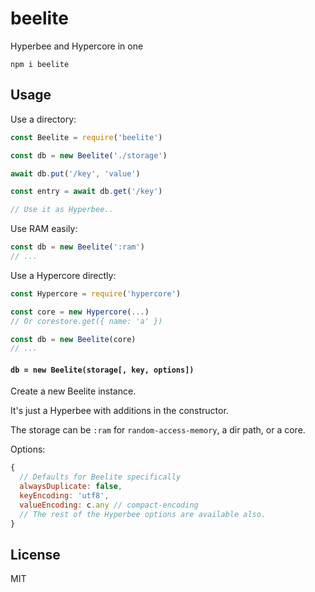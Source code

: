 # beelite

Hyperbee and Hypercore in one

```
npm i beelite
```

## Usage

Use a directory:

```js
const Beelite = require('beelite')

const db = new Beelite('./storage')

await db.put('/key', 'value')

const entry = await db.get('/key')

// Use it as Hyperbee..
```

Use RAM easily:

```js
const db = new Beelite(':ram')
// ...
```

Use a Hypercore directly:

```js
const Hypercore = require('hypercore')

const core = new Hypercore(...)
// Or corestore.get({ name: 'a' })

const db = new Beelite(core)
// ...
```

#### `db = new Beelite(storage[, key, options])`

Create a new Beelite instance.

It's just a Hyperbee with additions in the constructor.

The storage can be `:ram` for `random-access-memory`, a dir path, or a core.

Options:

```js
{
  // Defaults for Beelite specifically
  alwaysDuplicate: false,
  keyEncoding: 'utf8',
  valueEncoding: c.any // compact-encoding
  // The rest of the Hyperbee options are available also.
}
```

## License

MIT
